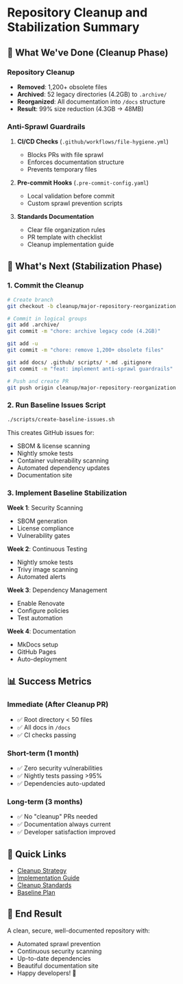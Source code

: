 # Repository Cleanup and Stabilization Summary

## 🧹 What We've Done (Cleanup Phase)

### Repository Cleanup
- **Removed**: 1,200+ obsolete files
- **Archived**: 52 legacy directories (4.2GB) to `.archive/`
- **Reorganized**: All documentation into `/docs` structure
- **Result**: 99% size reduction (4.3GB → 48MB)

### Anti-Sprawl Guardrails
1. **CI/CD Checks** (`.github/workflows/file-hygiene.yml`)
   - Blocks PRs with file sprawl
   - Enforces documentation structure
   - Prevents temporary files

2. **Pre-commit Hooks** (`.pre-commit-config.yaml`)
   - Local validation before commit
   - Custom sprawl prevention scripts

3. **Standards Documentation**
   - Clear file organization rules
   - PR template with checklist
   - Cleanup implementation guide

## 🚀 What's Next (Stabilization Phase)

### 1. Commit the Cleanup
```bash
# Create branch
git checkout -b cleanup/major-repository-reorganization

# Commit in logical groups
git add .archive/
git commit -m "chore: archive legacy code (4.2GB)"

git add -u
git commit -m "chore: remove 1,200+ obsolete files"

git add docs/ .github/ scripts/ *.md .gitignore
git commit -m "feat: implement anti-sprawl guardrails"

# Push and create PR
git push origin cleanup/major-repository-reorganization
```

### 2. Run Baseline Issues Script
```bash
./scripts/create-baseline-issues.sh
```

This creates GitHub issues for:
- SBOM & license scanning
- Nightly smoke tests
- Container vulnerability scanning
- Automated dependency updates
- Documentation site

### 3. Implement Baseline Stabilization

**Week 1**: Security Scanning
- SBOM generation
- License compliance
- Vulnerability gates

**Week 2**: Continuous Testing
- Nightly smoke tests
- Trivy image scanning
- Automated alerts

**Week 3**: Dependency Management
- Enable Renovate
- Configure policies
- Test automation

**Week 4**: Documentation
- MkDocs setup
- GitHub Pages
- Auto-deployment

## 📊 Success Metrics

### Immediate (After Cleanup PR)
- ✅ Root directory < 50 files
- ✅ All docs in `/docs`
- ✅ CI checks passing

### Short-term (1 month)
- ✅ Zero security vulnerabilities
- ✅ Nightly tests passing >95%
- ✅ Dependencies auto-updated

### Long-term (3 months)
- ✅ No "cleanup" PRs needed
- ✅ Documentation always current
- ✅ Developer satisfaction improved

## 🔗 Quick Links

- [Cleanup Strategy](CLEANUP-STRATEGY.md)
- [Implementation Guide](CLEANUP-IMPLEMENTATION.md)
- [Cleanup Standards](docs/operational/CLEANUP-STANDARDS.md)
- [Baseline Plan](docs/operational/BASELINE-STABILIZATION-PLAN.md)

## 🎯 End Result

A clean, secure, well-documented repository with:
- Automated sprawl prevention
- Continuous security scanning
- Up-to-date dependencies
- Beautiful documentation site
- Happy developers! 🎉